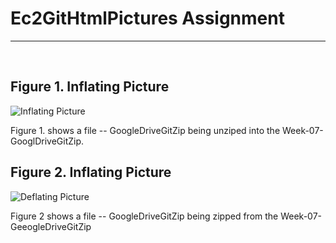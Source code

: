 # Ec2GitHtmlPictures Assignment

***
</br>





## Figure 1. Inflating Picture

![Inflating Picture]( /var/www/html/images/inflating.PNG)


Figure 1. shows a file -- GoogleDriveGitZip being unziped into the Week-07-GooglDriveGitZip.
</br>
## Figure 2. Inflating Picture

![Deflating Picture]( /var/www/html/images/deflating.PNG  "Deflating Picutre")

Figure 2 shows a file -- GoogleDriveGitZip being zipped  from the Week-07-GeeogleDriveGitZip 	